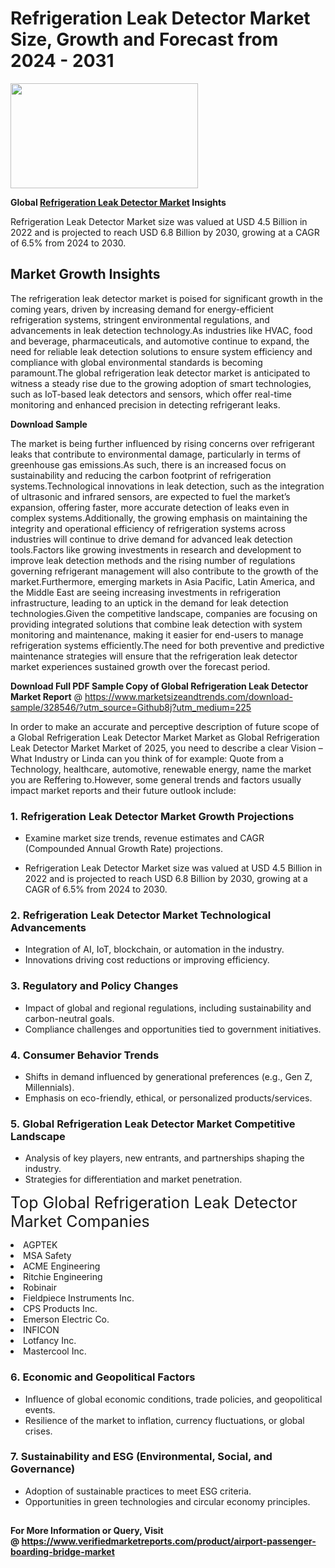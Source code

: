 <H1>Refrigeration Leak Detector Market Size, Growth and Forecast from 2024 - 2031</H1><img class="aligncenter size-medium wp-image-584254" src="https://thirdeyenews.in/wp-content/uploads/2024/09/Global-Market-Research-300x168.jpeg" alt="" width="300" height="168" /><p><strong>Global&nbsp;<a href="https://www.marketsizeandtrends.com/download-sample/328546/?utm_source=Github8j?utm_medium=225">Refrigeration Leak Detector Market</a> Insights</strong></p><p>Refrigeration Leak Detector Market size was valued at USD 4.5 Billion in 2022 and is projected to reach USD 6.8 Billion by 2030, growing at a CAGR of 6.5% from 2024 to 2030.</p><p><h2>Market Growth Insights</h2> <p>The refrigeration leak detector market is poised for significant growth in the coming years, driven by increasing demand for energy-efficient refrigeration systems, stringent environmental regulations, and advancements in leak detection technology.As industries like HVAC, food and beverage, pharmaceuticals, and automotive continue to expand, the need for reliable leak detection solutions to ensure system efficiency and compliance with global environmental standards is becoming paramount.The global refrigeration leak detector market is anticipated to witness a steady rise due to the growing adoption of smart technologies, such as IoT-based leak detectors and sensors, which offer real-time monitoring and enhanced precision in detecting refrigerant leaks.</p> <p><strong>Download Sample</strong></p> <p>The market is being further influenced by rising concerns over refrigerant leaks that contribute to environmental damage, particularly in terms of greenhouse gas emissions.As such, there is an increased focus on sustainability and reducing the carbon footprint of refrigeration systems.Technological innovations in leak detection, such as the integration of ultrasonic and infrared sensors, are expected to fuel the market’s expansion, offering faster, more accurate detection of leaks even in complex systems.Additionally, the growing emphasis on maintaining the integrity and operational efficiency of refrigeration systems across industries will continue to drive demand for advanced leak detection tools.Factors like growing investments in research and development to improve leak detection methods and the rising number of regulations governing refrigerant management will also contribute to the growth of the market.Furthermore, emerging markets in Asia Pacific, Latin America, and the Middle East are seeing increasing investments in refrigeration infrastructure, leading to an uptick in the demand for leak detection technologies.Given the competitive landscape, companies are focusing on providing integrated solutions that combine leak detection with system monitoring and maintenance, making it easier for end-users to manage refrigeration systems efficiently.The need for both preventive and predictive maintenance strategies will ensure that the refrigeration leak detector market experiences sustained growth over the forecast period.<p><span class=""><strong>Download Full PDF Sample Copy of Global Refrigeration Leak Detector Market Report</strong> @ <a href="https://www.marketsizeandtrends.com/download-sample/328546/?utm_source=Github8j?utm_medium=225" target="_blank">https://www.marketsizeandtrends.com/download-sample/328546/?utm_source=Github8j?utm_medium=225</a></span></p><p>In order to make an accurate and perceptive description of future scope of a Global&nbsp;Refrigeration Leak Detector Market Market as Global&nbsp;Refrigeration Leak Detector Market Market of 2025, you need to describe a clear Vision &ndash; What Industry or Linda can you think of for example: Quote from a Technology, healthcare, automotive, renewable energy, name the market you are Reffering to.However, some general trends and factors usually impact market reports and their future outlook include:</p><h3>1.&nbsp;<strong>Refrigeration Leak Detector Market Growth Projections</strong></h3><ul><li>Examine market size trends, revenue estimates and CAGR (Compounded Annual Growth Rate) projections.</li><li><p>Refrigeration Leak Detector Market size was valued at USD 4.5 Billion in 2022 and is projected to reach USD 6.8 Billion by 2030, growing at a CAGR of 6.5% from 2024 to 2030.</p></li></ul><h3>2.&nbsp;<strong>Refrigeration Leak Detector Market Technological Advancements</strong></h3><ul><li>Integration of AI, IoT, blockchain, or automation in the industry.</li><li>Innovations driving cost reductions or improving efficiency.</li></ul><h3>3.&nbsp;<strong>Regulatory and Policy Changes</strong></h3><ul><li>Impact of global and regional regulations, including sustainability and carbon-neutral goals.</li><li>Compliance challenges and opportunities tied to government initiatives.</li></ul><h3>4.&nbsp;<strong>Consumer Behavior Trends</strong></h3><ul><li>Shifts in demand influenced by generational preferences (e.g., Gen Z, Millennials).</li><li>Emphasis on eco-friendly, ethical, or personalized products/services.</li></ul><h3>5.&nbsp;<strong>Global Refrigeration Leak Detector Market Competitive Landscape</strong></h3><ul><li>Analysis of key players, new entrants, and partnerships shaping the industry.</li><li>Strategies for differentiation and market penetration.</li></ul><p data-pm-slice="1 1 []"><span style="color: inherit; font-family: inherit; font-size: 25px;">Top Global Refrigeration Leak Detector Market Companies</span></p><div class="" data-test-id=""><p><li>AGPTEK</li><li> MSA Safety</li><li> ACME Engineering</li><li> Ritchie Engineering</li><li> Robinair</li><li> Fieldpiece Instruments Inc.</li><li> CPS Products Inc.</li><li> Emerson Electric Co.</li><li> INFICON</li><li> Lotfancy Inc.</li><li> Mastercool Inc.</li></p></div><h3>6.&nbsp;<strong>Economic and Geopolitical Factors</strong></h3><ul><li>Influence of global economic conditions, trade policies, and geopolitical events.</li><li>Resilience of the market to inflation, currency fluctuations, or global crises.</li></ul><h3>7.&nbsp;<strong>Sustainability and ESG (Environmental, Social, and Governance)</strong></h3><ul><li>Adoption of sustainable practices to meet ESG criteria.</li><li>Opportunities in green technologies and circular economy principles.</li></ul><h2><strong style="font-size: 14px;">For More Information or Query, Visit @&nbsp;</strong><a style="background-color: #ffffff; font-size: 14px;" href="https://www.marketsizeandtrends.com/report/refrigeration-leak-detector-market/" target="_blank">https://www.verifiedmarketreports.com/product/airport-passenger-boarding-bridge-market</a></h2>